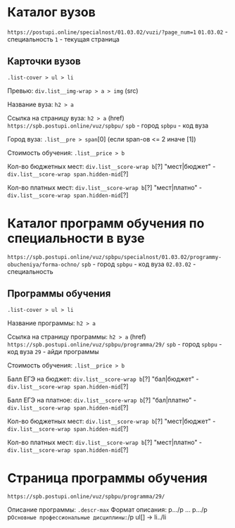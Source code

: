 # Каталог вузов

`https://postupi.online/specialnost/01.03.02/vuzi/?page_num=1`
`01.03.02` - специальность
`1` - текущая страница

## Карточки вузов

`.list-cover > ul > li`

Превью: `div.list__img-wrap > a > img` (src)

Название вуза: `h2 > a`

Ссылка на страницу вуза: `h2 > a` (href)
`https://spb.postupi.online/vuz/spbpu/`
`spb` - город
`spbpu` - код вуза

Город вуза: `.list__pre > span`[0] (если span-ов <= 2 иначе [1])

Стоимость обучения: `.list__price > b`

Кол-во бюджетных мест: `div.list__score-wrap b`[?]
"мест|бюджет" - `div.list__score-wrap span.hidden-mid`[?]

Кол-во платных мест: `div.list__score-wrap b`[?]
"мест|платно" - `div.list__score-wrap span.hidden-mid`[?]

# Каталог программ обучения по специальности в вузе

`https://spb.postupi.online/vuz/spbpu/specialnost/01.03.02/programmy-obucheniya/forma-ochno/`
`spb` - город
`spbpu` - код вуза
`02.03.02` - специальность

## Программы обучения

`.list-cover > ul > li`

Название программы: `h2 > a`

Ссылка на страницу программы: `h2 > a` (href)
`https://spb.postupi.online/vuz/spbpu/programma/29/`
`spb` - город
`spbpu` - код вуза
`29` - айди программы

Стоимость обучения: `.list__price > b`

Балл ЕГЭ на бюджет: `div.list__score-wrap b`[?]
"бал|бюджет" - `div.list__score-wrap span.hidden-mid`[?]

Балл ЕГЭ на платное: `div.list__score-wrap b`[?]
"бал|платно" - `div.list__score-wrap span.hidden-mid`[?]

Кол-во бюджетных мест: `div.list__score-wrap b`[?]
"мест|бюджет" - `div.list__score-wrap span.hidden-mid`[?]

Кол-во платных мест: `div.list__score-wrap b`[?]
"мест|платно" - `div.list__score-wrap span.hidden-mid`[?]

# Страница программы обучения

`https://spb.postupi.online/vuz/spbpu/programma/29/`

Описание программы: `.descr-max`
Формат описания:
p.../p
...
p.../p
p`Основные профессиональные дисциплины:`/p
ul[] -> li../li
